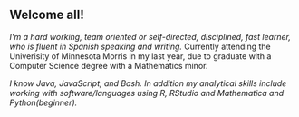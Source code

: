 <!--## Welcome to GitHub Pages-->

<!--You can use the [editor on GitHub](https://github.com/carav008/carav008.github.io/edit/master/index.md) to maintain and preview the content for your website in Markdown files.-->

<!--Whenever you commit to this repository, GitHub Pages will run [Jekyll](https://jekyllrb.com/) to rebuild the pages in your site, from the content in your Markdown files.-->

<!--### Markdown-->

<!--Markdown is a lightweight and easy-to-use syntax for styling your writing. It includes conventions for-->

<!--```markdown-->
<!--Syntax highlighted code block-->

<!--# Header 1-->
<!--## Header 2-->
<!--### Header 3-->

<!--- Bulleted-->
<!--- List-->

<!--1. Numbered-->
<!--2. List-->

<!--**Bold** and _Italic_ and `Code` text-->

<!--[Link](url) and ![Image](src)-->
<!--```-->

<!--For more details see [GitHub Flavored Markdown](https://guides.github.com/features/mastering-markdown/).-->

<!--### Jekyll Themes-->

<!--Your Pages site will use the layout and styles from the Jekyll theme you have selected in your [repository settings](https://github.com/carav008/carav008.github.io/settings). The name of this theme is saved in the Jekyll `_config.yml` configuration file.-->

<!--### Support or Contact-->

<!--Having trouble with Pages? Check out our [documentation](https://help.github.com/categories/github-pages-basics/) or [contact support](https://github.com/contact) and we’ll help you sort it out.-->

## Welcome all!

_I'm a hard working, team oriented or self-directed, disciplined, fast learner, who is fluent in Spanish speaking and writing._
Currently attending the Univerisity of Minnesota Morris in my last year, due to graduate with a Computer Science degree with a Mathematics minor. 


_I know Java, JavaScript, and Bash. In addition my analytical skills include working with software/languages using R, RStudio and Mathematica and Python(beginner)._
